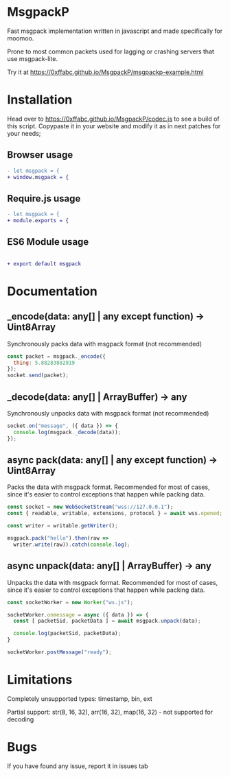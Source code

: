# MsgpackP 

Fast msgpack implementation written in javascript and made specifically for moomoo.

Prone to most common packets used for lagging or crashing servers that use msgpack-lite.

Try it at https://0xffabc.github.io/MsgpackP/msgpackp-example.html

# Installation 

Head over to https://0xffabc.github.io/MsgpackP/codec.js to see a build of this script. Copypaste it in your website and modify it as in next patches for your needs;

## Browser usage

```patch
- let msgpack = {
+ window.msgpack = {
```

## Require.js usage

```patch
- let msgpack = {
+ module.exports = {
```

## ES6 Module usage

```patch

+ export default msgpack
```

# Documentation 

## _encode(data: any[] | any except function) -> Uint8Array
Synchronously packs data with msgpack format (not recommended)

```js
const packet = msgpack._encode({
  thing: 5.88283882919
});
socket.send(packet);
```

## _decode(data: any[] | ArrayBuffer) -> any
Synchronously unpacks data with msgpack format (not recommended)

```js
socket.on("message", ({ data }) => {
  console.log(msgpack._decode(data));
});
```

## async pack(data: any[] | any except function) -> Uint8Array 
Packs the data with msgpack format. Recommended for most of cases, since it's easier to control exceptions that happen while packing data.

```js
const socket = new WebSocketStream("wss://127.0.0.1");
const { readable, writable, extensions, protocol } = await wss.opened;

const writer = writable.getWriter();

msgpack.pack("hello").then(raw =>
  writer.write(raw)).catch(console.log);

```

## async unpack(data: any[] | ArrayBuffer) -> any
Unpacks the data with msgpack format. Recommended for most of cases, since it's easier to control exceptions that happen while packing data.

```js
const socketWorker = new Worker("ws.js");

socketWorker.onmessage = async ({ data }) => {
  const [ packetSid, packetData ] = await msgpack.unpack(data);

  console.log(packetSid, packetData);
}

socketWorker.postMessage("ready");
```

# Limitations 

Completely unsupported types: timestamp, bin, ext

Partial support: str(8, 16, 32), arr(16, 32), map(16, 32) - not supported for decoding

# Bugs

If you have found any issue, report it in issues tab
